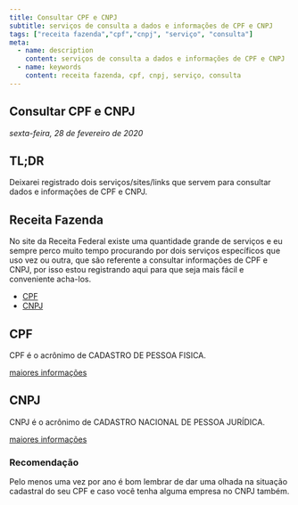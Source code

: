```yaml
---
title: Consultar CPF e CNPJ
subtitle: serviços de consulta a dados e informações de CPF e CNPJ
tags: ["receita fazenda","cpf","cnpj", "serviço", "consulta"]
meta:
  - name: description
    content: serviços de consulta a dados e informações de CPF e CNPJ
  - name: keywords
    content: receita fazenda, cpf, cnpj, serviço, consulta
---
```


## Consultar CPF e CNPJ

<TagLinks />

*sexta-feira, 28 de fevereiro de 2020*

## TL;DR

Deixarei registrado dois serviços/sites/links que servem para consultar dados e
informações de CPF e CNPJ.

## Receita Fazenda

No site da Receita Federal existe uma quantidade grande de serviços e eu sempre
perco muito tempo procurando por dois serviços específicos que uso vez ou outra,
que são referente a consultar informações de CPF e CNPJ, por isso estou
registrando aqui para que seja mais fácil e conveniente acha-los.

- [CPF](https://servicos.receita.fazenda.gov.br/Servicos/CPF/ConsultaSituacao/ConsultaPublica.asp)
- [CNPJ](http://servicos.receita.fazenda.gov.br/Servicos/cnpjreva/Cnpjreva_Solicitacao.asp)

## CPF

CPF é o acrônimo de CADASTRO DE PESSOA FISICA.

[maiores informações](http://receita.economia.gov.br/orientacao/tributaria/cadastros/cadastro-de-pessoas-fisicas-cpf)

## CNPJ

CNPJ é o acrônimo de CADASTRO NACIONAL DE PESSOA JURÍDICA.

[maiores informações](http://receita.economia.gov.br/orientacao/tributaria/cadastros/cadastro-nacional-de-pessoas-juridicas-cnpj)

### Recomendação

Pelo menos uma vez por ano é bom lembrar de dar uma olhada na situação cadastral
do seu CPF e caso você tenha alguma empresa no CNPJ também.
